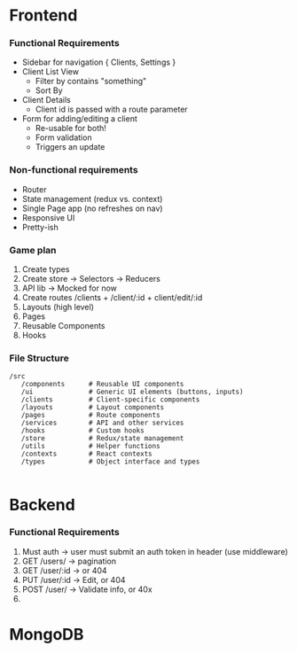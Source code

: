 # Frontend
### Functional Requirements
- Sidebar for navigation { Clients, Settings }
- Client List View
  - Filter by contains "something"
  - Sort By
- Client Details
  - Client id is passed with a route parameter
- Form for adding/editing a client
  - Re-usable for both!
  - Form validation
  - Triggers an update

### Non-functional requirements
- Router
- State management (redux vs. context)
- Single Page app (no refreshes on nav)
- Responsive UI
- Pretty-ish
    
### Game plan
1. Create types
2. Create store -> Selectors -> Reducers
3. API lib -> Mocked for now
4. Create routes /clients + /client/:id + client/edit/:id
5. Layouts (high level)
6. Pages
7. Reusable Components
8. Hooks
### File Structure
```text
/src
   /components      # Reusable UI components
   /ui              # Generic UI elements (buttons, inputs)
   /clients         # Client-specific components
   /layouts         # Layout components
   /pages           # Route components
   /services        # API and other services
   /hooks           # Custom hooks
   /store           # Redux/state management
   /utils           # Helper functions
   /contexts        # React contexts 
   /types           # Object interface and types
   
```



# Backend
### Functional Requirements
1. Must auth -> user must submit an auth token in header (use middleware)
2. GET /users/ -> pagination
3. GET /user/:id -> or 404
4. PUT /user/:id -> Edit, or 404
5. POST /user/ -> Validate info, or 40x
6. 

# MongoDB

